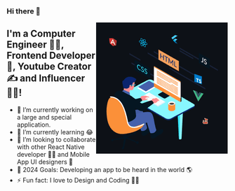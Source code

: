 ### Hi there 👋

<img align="right" alt="GIF" src="https://github.com/krcstudio59/krcstudio59/blob/main/animation_300_l7bxle1b.gif?raw=true"  />

## I'm a Computer Engineer 👨‍🎓, Frontend Developer 🚀, Youtube Creator ✍ and Influencer 👨‍🎓!
- 🔭 I’m currently working on a large and special application.
- 🌱 I’m currently learning 😂
- 👯 I’m looking to collaborate with other React Native developer 👩‍💻 and Mobile App UI designers 🎨
- 🥅 2024 Goals: Developing an app to be heard in the world 🌎
- ⚡ Fun fact: I love to Design and Coding 🏊‍♀️
